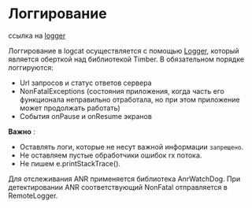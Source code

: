 #  Логгирование
ссылка на [logger](../logger/README.md)

Логгирование в logcat осуществляется с помощью [Logger](../../logger/README.md),
который является оберткой над библиотекой Timber. В обязательном порядке логгируются:
* Url запросов и статус ответов сервера
* NonFatalExceptions (состояния приложения, когда часть его функционала
неправильно отработала, но при этом приложение может продолжать работать)
* События onPause и onResume экранов

**Важно** :
- Оставлять логи, которые не несут важной информации `запрещено`.
- Не оставляем пустые обработчики ошибок rx потока.
- Не пишем e.printStackTrace().

Для отслеживания ANR применяется библиотека AnrWatchDog. При детектировании
ANR соответствующий NonFatal отправляется в RemoteLogger.